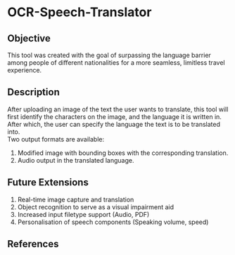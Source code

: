 # OCR-Speech-Translator

## Objective
This tool was created with the goal of surpassing the language barrier among people of different nationalities for a more seamless, limitless travel experience.

## Description
After uploading an image of the text the user wants to translate, this tool will first identify the characters on the image, and the language it is written in. After which, the user can specify the language the text is to be translated into.
<br>
Two output formats are available:
1. Modified image with bounding boxes with the corresponding translation.
2. Audio output in the translated language.

## Future Extensions
1. Real-time image capture and translation
2. Object recognition to serve as a visual impairment aid
3. Increased input filetype support (Audio, PDF)
4. Personalisation of speech components (Speaking volume, speed)

## References
